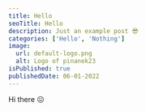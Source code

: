 ```yaml
---
title: Hello
seoTitle: Hello
description: Just an example post 😎
categories: ['Hello', 'Nothing']
image:
  url: default-logo.png
  alt: Logo of pinanek23
isPublished: true
publishedDate: 06-01-2022
---
```


Hi there 😖
